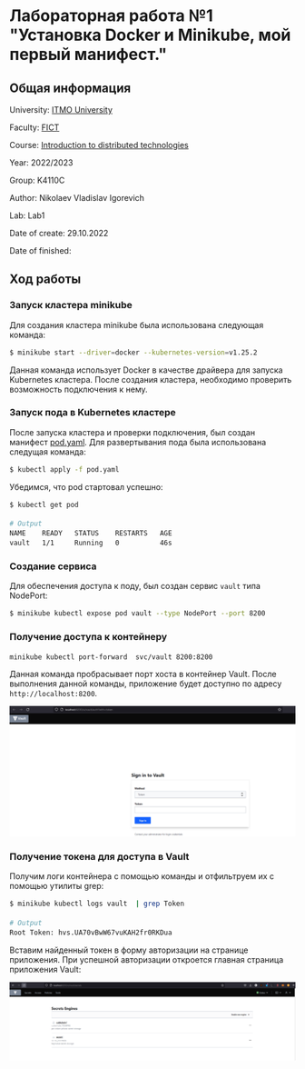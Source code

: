 # Лабораторная работа №1 "Установка Docker и Minikube, мой первый манифест."

## Общая информация

University: [ITMO University](https://itmo.ru/ru/)

Faculty: [FICT](https://fict.itmo.ru)

Course: [Introduction to distributed technologies](https://github.com/itmo-ict-faculty/introduction-to-distributed-technologies)

Year: 2022/2023

Group: K4110C

Author: Nikolaev Vladislav Igorevich

Lab: Lab1

Date of create: 29.10.2022

Date of finished:

## Ход работы

### Запуск кластера minikube

Для создания кластера minikube была использована следующая команда:
```bash
$ minikube start --driver=docker --kubernetes-version=v1.25.2
```

Данная команда использует Docker в качестве драйвера для запуска Kubernetes кластера. После создания кластера, необходимо проверить возможность подключения к нему.


### Запуск пода в Kubernetes кластере

После запуска кластера и проверки подключения, был создан манифест [pod.yaml](pod.yaml). Для развертывания пода была использована следущая команда:

```bash
$ kubectl apply -f pod.yaml
```

Убедимся, что pod стартовал успешно:

```bash
$ kubectl get pod

# Output
NAME    READY   STATUS    RESTARTS   AGE
vault   1/1     Running   0          46s
```

### Создание сервиса

Для обеспечения доступа к поду, был создан сервис `vault` типа NodePort:
```bash
$ minikube kubectl expose pod vault --type NodePort --port 8200
```

### Получение доступа к контейнеру

```bash
minikube kubectl port-forward  svc/vault 8200:8200
```

Данная команда пробрасывает порт хоста в контейнер Vault. После выполнения данной команды, приложение будет доступно по адресу `http://localhost:8200`.

![](img/vault.png)

###  Получение токена для доступа в Vault

Получим логи контейнера с помощью команды и отфильтруем их с помощью утилиты grep:
```bash
$ minikube kubectl logs vault  | grep Token

# Output
Root Token: hvs.UA70vBwW67vuKAH2fr0RKDua
```

Вставим найденный токен в форму авторизации на странице приложения. При успешной авторизации откроется главная страница приложения Vault:

![](img/vault2.png)
